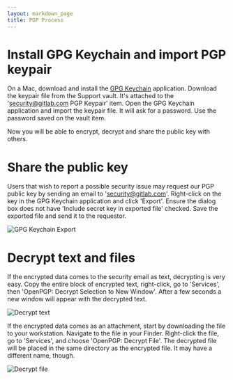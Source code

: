 ```yaml
---
layout: markdown_page
title: PGP Process
---
```


# Install GPG Keychain and import PGP keypair

On a Mac, download and install the [GPG Keychain](gpgtools.org) application.
Download the keypair file from the Support vault. It's attached to the
'security@gitlab.com PGP Keypair' item.
Open the GPG Keychain application and import the keypair file. It will ask for
a password. Use the password saved on the vault item.

Now you will be able to encrypt, decrypt and share the public key with others.

# Share the public key

Users that wish to report a possible security issue may request our PGP public
key by sending an email to 'security@gitlab.com'. Right-click on the key in the
GPG Keychain application and click 'Export'. Ensure the dialog box does not have
'Include secret key in exported file' checked. Save the exported file and send
it to the requestor.

![GPG Keychain Export](/images/support/pgp/gpg_keychain_export.png)

# Decrypt text and files

If the encrypted data comes to the security email as text, decrypting is very
easy. Copy the entire block of encrypted text, right-click, go to 'Services',
then 'OpenPGP: Decrypt Selection to New Window'. After a few seconds a new
window will appear with the decrypted text.

![Decrypt text](/images/support/pgp/decrypt_text.png)

If the encrypted data comes as an attachment, start by downloading the file to
your workstation. Navigate to the file in your Finder. Right-click the file,
go to 'Services', and choose 'OpenPGP: Decrypt File'. The decrypted file will
be placed in the same directory as the encrypted file. It may have a different
name, though.

![Decrypt file](/images/support/pgp/decrypt_file.png)
